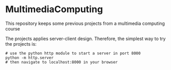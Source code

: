 # MultimediaComputing
This repository keeps some previous projects from a multimedia computing course

The projects applies server-client design. Therefore, the simplest way to try the projects is:
```
# use the python http module to start a server in port 8000
python -m http.server
# then navigate to localhost:8000 in your browser
```

